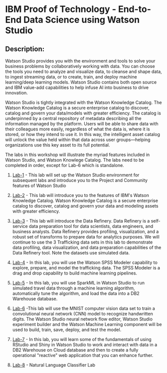 # IBM Proof of Technology - End-to-End Data Science using Watson Studio

## Description:
Watson Studio provides you with the environment and tools to solve your business problems by collaboratively working with data. You can choose the tools you need to analyze and visualize data, to cleanse and shape data, to ingest streaming data, or to create, train, and deploy machine learning/deep learning models. Watson Studio contains both open source and IBM value-add capabilities to help infuse AI into business to drive innovation. 

Watson Studio is tightly integrated with the Watson Knowledge Catalog. The Watson Knowledge Catalog is a secure enterprise catalog to discover, catalog and govern your data/models with greater efficiency. The catalog is underpinned by a central repository of metadata describing all the information managed by the platform. Users will be able to share data with their colleagues more easily, regardless of what the data is, where it is stored, or how they intend to use it. In this way, the intelligent asset catalog will unlock the value held within that data across user groups—helping organizations use this key asset to its full potential.

The labs in this workshop will illustrate the myriad features included in Watson Studio, and Watson Knowlege Catalog. The labs need to be completed in order, except for Lab-6 which is standalone. 

1. [Lab-1](Lab-1) - This lab will set up the Watson Studio environment for subsequent labs and introduce you to the Project and Community features of Watson Studio

1. [Lab-2](Lab-2) - This lab will introduce you to the features of IBM's Watson Knowledge Catalog. Watson Knowledge Catalog is a secure enterprise catalog to discover, catalog and govern your data and modeling assets with greater efficiency. 

1. [Lab-3](Lab-3) - This lab will introduce the Data Refinery. Data Refinery is a self-service data preparation tool for data scientists, data engineers, and business analysts. Data Refinery provides profiling, visualization, and a robust set of transforms to prepare data for analytics purposes. We will continue to use the 3 Trafficking data sets in this lab to demonstrate data profiling, data visualization, and data preparation capabilities of the Data Refinery tool. Note the datasets use simulated data.

1. [Lab-4](Lab-4) - In this lab, you will use the Watson SPSS Modeler capability to explore, prepare, and model the trafficking data. The SPSS Modeler is a drag and drop capability to build machine learning pipelines.

1. [Lab-5](Lab-5) - In this lab, you will use SparkML in Watson Studio to run simulated travel data through a machine learning algorithm, automatically tune the algorithm, and load the data into a DB2 Warehouse database.

1. [Lab-6](Lab-6) -This lab will use the MNIST computer vision data set to train a convolutional neural network (CNN) model to recognize handwritten digits. The Watson Studio neural network flow editor, Watson Studio experiment builder and the Watson Machine Learning component will be used to build, train, save, deploy, and test the model.

1. [Lab-7](Lab-7) - In this lab, you will learn some of the fundamentals of using RStudio and Shiny in Watson Studio to work and interact with data in a DB2 Warehouse on Cloud database and then to create a fully operational "reactive" web application that you can enhance further.

1. [Lab-8](Lab-8) - Natural Language Classifier Lab 
